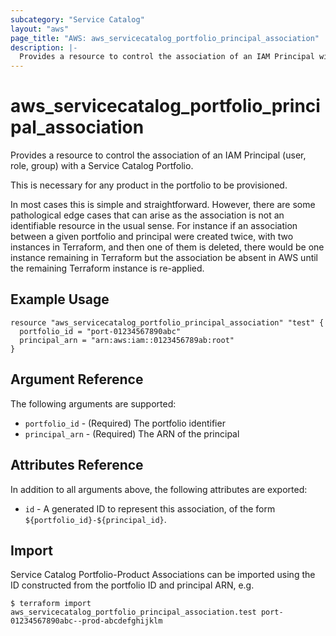 ```yaml
---
subcategory: "Service Catalog"
layout: "aws"
page_title: "AWS: aws_servicecatalog_portfolio_principal_association"
description: |-
  Provides a resource to control the association of an IAM Principal with a Service Catalog Portfolio
---
```


# aws_servicecatalog_portfolio_principal_association

Provides a resource to control the association of an IAM Principal (user, role, group) 
with a Service Catalog Portfolio.

This is necessary for any product in the portfolio to be provisioned.

In most cases this is simple and straightforward. 
However, there are some pathological edge cases that can arise 
as the association is not an identifiable resource in the usual sense. 
For instance if an association between a given portfolio and principal were created twice,
with two instances in Terraform, and then one of them is deleted, 
there would be one instance remaining in Terraform but
the association be absent in AWS until the remaining Terraform instance is re-applied.   


## Example Usage

```hcl
resource "aws_servicecatalog_portfolio_principal_association" "test" {
  portfolio_id = "port-01234567890abc"
  principal_arn = "arn:aws:iam::0123456789ab:root"
}
```

## Argument Reference

The following arguments are supported:

* `portfolio_id` - (Required) The portfolio identifier
* `principal_arn` - (Required) The ARN of the principal


## Attributes Reference

In addition to all arguments above, the following attributes are exported:

* `id` - A generated ID to represent this association, of the form `${portfolio_id}-${principal_id}`.


## Import

Service Catalog Portfolio-Product Associations can be imported using the ID constructed 
from the portfolio ID and principal ARN, e.g.

```
$ terraform import aws_servicecatalog_portfolio_principal_association.test port-01234567890abc--prod-abcdefghijklm
```
